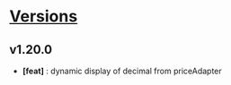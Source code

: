 # [Versions](https://github.com/Tracktor/react-utils/releases)

## v1.20.0
- **[feat]** : dynamic display of decimal from priceAdapter
